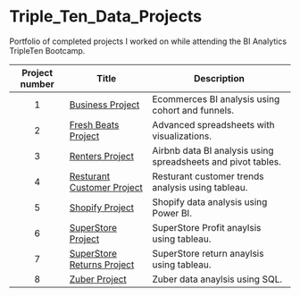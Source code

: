 # Triple_Ten_Data_Projects
Portfolio of completed projects I worked on while attending the BI Analytics TripleTen Bootcamp.

| Project number | Title | Description |
| :-----------: | ----------- |----------- |
| 1 | [Business Project](https://github.com/frittsa12/Triple_Ten_Data_Projects/tree/main/Business%20Project) | Ecommerces BI analysis using cohort and funnels. |
| 2 | [Fresh Beats Project](https://github.com/frittsa12/Triple_Ten_Data_Projects/tree/main/Fresh%20Beats%20Project) | Advanced spreadsheets with visualizations. |
| 3 | [Renters Project](https://github.com/frittsa12/Triple_Ten_Data_Projects/tree/main/Renters%20Project) | Airbnb data BI analysis using spreadsheets and pivot tables. |
| 4 | [Resturant Customer Project](https://github.com/frittsa12/Triple_Ten_Data_Projects/tree/main/Resturant%20Customer%20Project) | Resturant customer trends analysis using tableau. |
| 5 | [Shopify Project](https://github.com/frittsa12/Triple_Ten_Data_Projects/tree/main/Shopify%20Project) | Shopify data analysis using Power BI. |
| 6 | [SuperStore Project](https://github.com/frittsa12/Triple_Ten_Data_Projects/tree/main/SuperStore%20%20Project) | SuperStore Profit anaylsis using tableau. |
| 7 | [SuperStore Returns Project](https://github.com/frittsa12/Triple_Ten_Data_Projects/tree/main/SuperStore%20Returns%20%20Project) | SuperStore return anaylsis using tableau. |
| 8 | [Zuber Project](https://github.com/frittsa12/Triple_Ten_Data_Projects/tree/main/Zuber%20Project) | Zuber data anaylsis using SQL. |


